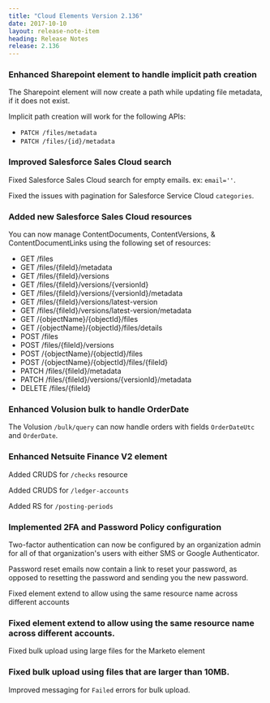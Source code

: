 ```yaml
---
title: "Cloud Elements Version 2.136"
date: 2017-10-10
layout: release-note-item
heading: Release Notes
release: 2.136
---
```


### Enhanced Sharepoint element to handle implicit path creation

The Sharepoint element will now create a path while updating file metadata, if it does not exist.

Implicit path creation will work for the following APIs:

* `PATCH /files/metadata`
* `PATCH /files/{id}/metadata`

### Improved Salesforce Sales Cloud search

Fixed Salesforce Sales Cloud search for empty emails. ex: `email=''`.

Fixed the issues with pagination for Salesforce Service Cloud `categories`.

### Added new Salesforce Sales Cloud resources

You can now manage ContentDocuments, ContentVersions, & ContentDocumentLinks using the following set of resources:

* GET /files
* GET /files/{fileId}/metadata
* GET /files/{fileId}/versions
* GET /files/{fileId}/versions/{versionId}
* GET /files/{fileId}/versions/{versionId}/metadata
* GET /files/{fileId}/versions/latest-version
* GET /files/{fileId}/versions/latest-version/metadata
* GET /{objectName}/{objectId}/files
* GET /{objectName}/{objectId}/files/details
* POST /files
* POST /files/{fileId}/versions
* POST /{objectName}/{objectId}/files
* POST /{objectName}/{objectId}/files/{fileId}
* PATCH /files/{fileId}/metadata
* PATCH /files/{fileId}/versions/{versionId}/metadata
* DELETE /files/{fileId}

### Enhanced Volusion bulk to handle OrderDate

The Volusion `/bulk/query` can now handle orders with fields `OrderDateUtc` and `OrderDate`.



### Enhanced Netsuite Finance V2 element



Added CRUDS for `/checks` resource

Added CRUDS for `/ledger-accounts`

Added RS for `/posting-periods`



### Implemented 2FA and Password Policy configuration



Two-factor authentication can now be configured by an organization admin for all of that organization's users with either SMS or Google Authenticator.

Password reset emails now contain a link to reset your password, as opposed to resetting the password and sending you the new password.



Fixed element extend to allow using the same resource name across different accounts



### Fixed element extend to allow using the same resource name across different accounts.



Fixed bulk upload using large files for the Marketo element



### Fixed bulk upload using files that are larger than 10MB.

Improved messaging for `Failed` errors for bulk upload.

